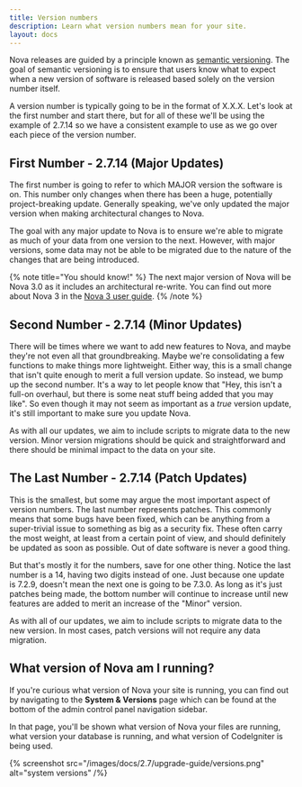 ```yaml
---
title: Version numbers
description: Learn what version numbers mean for your site.
layout: docs
---
```


Nova releases are guided by a principle known as [semantic versioning](http://semver.org). The goal of semantic versioning is to ensure that users know what to expect when a new version of software is released based solely on the version number itself.

A version number is typically going to be in the format of X.X.X. Let's look at the first number and start there, but for all of these we'll be using the example of 2.7.14 so we have a consistent example to use as we go over each piece of the version number.

## First Number - 2.7.14 (Major Updates)

The first number is going to refer to which MAJOR version the software is on. This number only changes when there has been a huge, potentially project-breaking update. Generally speaking, we've only updated the major version when making architectural changes to Nova.

The goal with any major update to Nova is to ensure we're able to migrate as much of your data from one version to the next. However, with major versions, some data may not be able to be migrated due to the nature of the changes that are being introduced.

{% note title="You should know!" %}
The next major version of Nova will be Nova 3.0 as it includes an architectural re-write. You can find out more about Nova 3 in the [Nova 3 user guide](/docs/3.0/introduction).
{% /note %}

## Second Number - 2.7.14 (Minor Updates)

There will be times where we want to add new features to Nova, and maybe they're not even all that groundbreaking. Maybe we're consolidating a few functions to make things more lightweight. Either way, this is a small change that isn't quite enough to merit a full version update. So instead, we bump up the second number. It's a way to let people know that "Hey, this isn't a full-on overhaul, but there is some neat stuff being added that you may like". So even though it may not seem as important as a *true* version update, it's still important to make sure you update Nova.

As with all our updates, we aim to include scripts to migrate data to the new version. Minor version migrations should be quick and straightforward and there should be minimal impact to the data on your site.

## The Last Number - 2.7.14 (Patch Updates)

This is the smallest, but some may argue the most important aspect of version numbers. The last number represents patches. This commonly means that some bugs have been fixed, which can be anything from a super-trivial issue to something as big as a security fix. These often carry the most weight, at least from a certain point of view, and should definitely be updated as soon as possible. Out of date software is never a good thing.

But that's mostly it for the numbers, save for one other thing. Notice the last number is a 14, having two digits instead of one. Just because one update is 7.2.9, doesn't mean the next one is going to be 7.3.0. As long as it's just patches being made, the bottom number will continue to increase until new features are added to merit an increase of the "Minor" version.

As with all of our updates, we aim to include scripts to migrate data to the new version. In most cases, patch versions will not require any data migration.

## What version of Nova am I running?

If you're curious what version of Nova your site is running, you can find out by navigating to the **System & Versions** page which can be found at the bottom of the admin control panel navigation sidebar.

In that page, you'll be shown what version of Nova your files are running, what version your database is running, and what version of CodeIgniter is being used.

{% screenshot src="/images/docs/2.7/upgrade-guide/versions.png" alt="system versions" /%}
